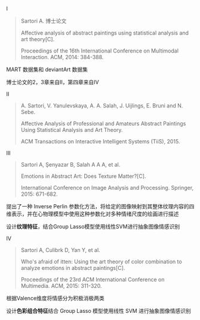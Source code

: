 Ⅰ

> Sartori A.  博士论文
>
> Affective analysis of abstract paintings using statistical analysis and art theory[C]. 
>
> Proceedings of the 16th International Conference on Multimodal Interaction. ACM, 2014: 384-388.

MART 数据集和 deviantArt 数据集

博士论文的2，3章来自Ⅱ，第四章来自Ⅳ





Ⅱ

> A. Sartori, V. Yanulevskaya, A. A. Salah, J. Uijlings, E. Bruni and N. Sebe.
>
> Affective Analysis of Professional and Amateurs Abstract Paintings Using Statistical Analysis and Art Theory. 
>
> ACM Transactions on Interactive Intelligent Systems (TiiS), 2015.





Ⅲ

> Sartori A, Şenyazar B, Salah A A A, et al. 
>
> Emotions in Abstract Art: Does Texture Matter?[C].
>
> International Conference on Image Analysis and Processing. Springer, 2015: 671-682.

提出了一种 Inverse Perlin 参数化方法，将给定的图像映射到其整体纹理内容的四维表示，并在心物理模型中使用这种参数化对多种情绪尺度的绘画进行描述

设计**纹理特征**，结合Group Lasso模型使用线性SVM进行抽象图像情感识别





Ⅳ

> Sartori A, Culibrk D, Yan Y, et al. 
>
> Who's afraid of itten: Using the art theory of color combination to analyze emotions in abstract paintings[C]. 
>
> Proceedings of the 23rd ACM International Conference on Multimedia. ACM, 2015: 311-320.

根据Valence维度将情感分为积极消极两类

设计**色彩组合特征**结合 Group Lasso 模型使用线性 SVM 进行抽象图像情感识别




